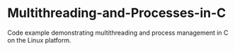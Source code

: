 # Multithreading-and-Processes-in-C
Code example demonstrating multithreading and process management in C on the Linux platform.
